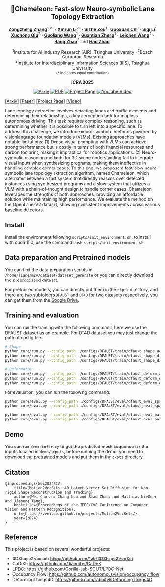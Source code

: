 <div align="center">
<h2>🐎Chameleon: Fast-slow Neuro-symbolic Lane Topology Extraction</h2>

[**Zongzheng Zhang**](https://vveicao.github.io/)<sup>1,2*</sup> · [**Xinrun Li**](https://github.com/netbeifeng)<sup>2*</sup> · [**Sizhe Zou**](https://1zb.github.io/)<sup>1</sup> · [**Guoxuan Chi**](https://1zb.github.io/)<sup>1</sup> · [**Siqi Li**](https://1zb.github.io/)<sup>1</sup> <br>
[**Xuchong Qiu**](https://niessnerlab.org/members/matthias_niessner/profile.html)<sup>2</sup> · [**Guoliang Wang**](https://tangjiapeng.github.io/)<sup>1</sup> · [**Guantian Zheng**](https://1zb.github.io/)<sup>1</sup> · [**Leichen Wang**](https://1zb.github.io/)<sup>2</sup> · [**Hang Zhao**](https://1zb.github.io/)<sup>3</sup> and [**Hao Zhao**](https://1zb.github.io/)<sup>1</sup>

<sup>1</sup>Institute for AI Industry Research (AIR), Tsinghua University · <sup>2</sup>Bosch Corporate Research <br>
<sup>3</sup>Institute for Interdisciplinary Information Sciences (IIIS), Tsinghua University <br>
<sub>(* indicates equal contribution)</sub>

**ICRA 2025**

<a href="https://arxiv.org/abs/2401.06614"><img src='https://img.shields.io/badge/arXiv-M2V-firebrick?logo=arxiv' alt='Arxiv'></a>
<a href="https://arxiv.org/pdf/2401.06614.pdf"><img src='https://img.shields.io/badge/PDF-M2V-orange?logo=googledocs&logoColor=white' alt='PDF'></a>
<a href='https://vveicao.github.io/projects/Motion2VecSets/'><img src='https://img.shields.io/badge/Project_Page-M2V-green?logo=googlechrome&logoColor=white' alt='Project Page'></a>
<a href='https://www.youtube.com/watch?v=VXI3y2o0SqY&ab_channel=MatthiasNiessner'><img src='https://img.shields.io/badge/Video-M2V-red?logo=youtube' alt='Youtube Video'></a>
</div>

[\[Arxiv\]](https://arxiv.org/abs/2401.06614) [\[Paper\]](https://arxiv.org/pdf/2401.06614.pdf) [\[Project Page\]](https://vveicao.github.io/projects/Motion2VecSets/) [\[Video\]](https://www.youtube.com/watch?v=VXI3y2o0SqY&ab_channel=MatthiasNiessner) 


<p>
    Lane topology extraction involves detecting lanes and traffic elements and determining their relationships, a key perception task for mapless autonomous driving. This task requires complex reasoning, such as determining whether it is possible to turn left into a specific lane. To address this challenge, we introduce neuro-symbolic methods powered by visionlanguage foundation models (VLMs). Existing approaches have notable limitations: (1) Dense visual prompting with VLMs can achieve strong performance but is costly in terms of both financial resources and carbon footprint, making it impractical for robotics applications. (2) Neuro-symbolic reasoning methods for 3D scene understanding fail to integrate visual inputs when synthesizing programs, making them ineffective in handling complex corner cases. To this end, we propose a fast-slow neuro-symbolic lane topology extraction algorithm, named Chameleon, which alternates between a fast system that directly reasons over detected instances using synthesized programs and a slow system that utilizes a VLM with a chain-of-thought design to handle corner cases. Chameleon leverages the strengths of both approaches, providing an affordable solution while maintaining high performance. We evaluate the method on the OpenLane-V2 dataset, showing consistent improvements across various baseline detectors.
</p>


## Install

Install the environment following `scripts/init_environment.sh`, to install with cuda 11.0, use the command `bash scripts/init_environment.sh`

## Data preparation and Pretrained models

You can find the data preparation scripts in `/home/liang/m2v/dataset/dataset_generate` or you can directly download the [preprocessed dataset](https://nextcloud.in.tum.de/index.php/s/PQWBSJQaWyH6jxN).

For pretrained models, you can directly put them in the `ckpts` directory, and there are two subfolders `DFAUST` and `DT4D` for two datasets respectively, you can get them from the [Google Drive](https://drive.google.com/drive/folders/1dvn-u2BCPkmRWH9wsDdxLOqTV8SzPb7i?usp=sharing).

## Training and evaluation

You can run the training with the following command, here we use the DFAUST dataset as an example. For DT4D dataset you may just change the path of config file.

```bash
# Shape
python core/run.py --config_path ./configs/DFAUST/train/dfaust_shape_ae.yaml # Shape AE
python core/run.py --config_path ./configs/DFAUST/train/dfaust_shape_diff_sparse.yaml # Diffusion Sparse Input
python core/run.py --config_path ./configs/DFAUST/train/dfaust_shape_diff_partial.yaml # Diffusion Partial Input

# Deformation
python core/run.py --config_path ./configs/DFAUST/train/dfaust_deform_ae.yaml # Deformation AE
python core/run.py --config_path ./configs/DFAUST/train/dfaust_deform_diff_sparse.yaml # Diffusion Sparse Input
python core/run.py --config_path ./configs/DFAUST/train/dfaust_deform_diff_partial.yaml # Diffusion Partial Input
```

For evaluation, you can run the following command:
```bash
python core/eval.py --config_path ./configs/DFAUST/eval/dfaust_eval_sparse.yaml # Test Sparse Unssen Sequence
python core/eval.py --config_path ./configs/DFAUST/eval/dfaust_eval_sparse.yaml --test_ui # Test Sparse Unssen Individual

python core/eval.py --config_path ./configs/DFAUST/eval/dfaust_eval_partial.yaml # Test Partial Unssen Sequence
python core/eval.py --config_path ./configs/DFAUST/eval/dfaust_eval_partial.yaml --test_ui # Test Partial Unssen Individual
```

## Demo

You can run `demo/infer.py` to get the predicted mesh sequence for the inputs located in `demo/inputs`, before running the demo, you need to download the [pretrained models](https://drive.google.com/drive/folders/1dvn-u2BCPkmRWH9wsDdxLOqTV8SzPb7i?usp=sharing) and put them in the `ckpts` directory.

## Citation
```
@inproceedings{Wei2024M2V,
    title={Motion2VecSets: 4D Latent Vector Set Diffusion for Non-rigid Shape Reconstruction and Tracking},
    author={Wei Cao and Chang Luo and Biao Zhang and Matthias Nießner and Jiapeng Tang},
    booktitle={Proceedings of the IEEE/CVF Conference on Computer Vision and Pattern Recognition},
    url={https://vveicao.github.io/projects/Motion2VecSets/},
    year={2024}
} 
```

## Reference
This project is based on several wonderful projects:
- 3DShape2Vecset: https://github.com/1zb/3DShape2VecSet
- CaDeX: https://github.com/JiahuiLei/CaDeX
- LPDC: https://github.com/Gorilla-Lab-SCUT/LPDC-Net
- Occupancy Flow: https://github.com/autonomousvision/occupancy_flow
- DeformingThings4D: https://github.com/rabbityl/DeformingThings4D